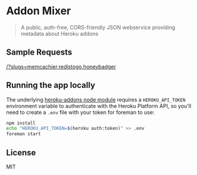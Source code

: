 # Addon Mixer

> A public, auth-free, CORS-friendly JSON webservice providing metadata about Heroku addons

## Sample Requests

[/?slugs=memcachier,redistogo,honeybadger](https://addon-mixer.herokuapp.com/?slugs=memecachier,redistogo,honeybadger)

## Running the app locally

The underlying [heroku-addons node
module](https://www.npmjs.org/package/heroku-addons) requires a
`HEROKU_API_TOKEN` environment variable to authenticate with the Heroku Platform
API, so you'll need to create a `.env` file with your token for foreman to use:

```sh
npm install
echo "HEROKU_API_TOKEN=$(heroku auth:token)" >> .env
foreman start
```

## License

MIT
